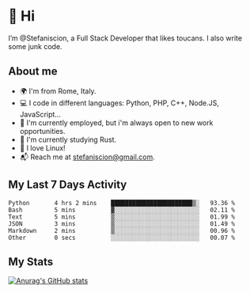 # 👋 Hi

I’m @Stefaniscion, a Full Stack Developer that likes toucans.
I also write some junk code.

## About me

- 🌍 I'm from Rome, Italy.
- 💻 I code in different languages: Python, PHP, C++, Node.JS, JavaScript...
- 💼 I'm currently employed, but i'm always open to new work opportunities.
- 🌱 I'm currently studying Rust.
- 🐧 I love Linux!
- 📬 Reach me at stefaniscion@gmail.com.

## My Last 7 Days Activity
<!--START_SECTION:waka-->

```text
Python       4 hrs 2 mins    ███████████████████████▒░   93.36 %
Bash         5 mins          ▓░░░░░░░░░░░░░░░░░░░░░░░░   02.11 %
Text         5 mins          ▒░░░░░░░░░░░░░░░░░░░░░░░░   01.99 %
JSON         3 mins          ▒░░░░░░░░░░░░░░░░░░░░░░░░   01.49 %
Markdown     2 mins          ▒░░░░░░░░░░░░░░░░░░░░░░░░   00.96 %
Other        0 secs          ░░░░░░░░░░░░░░░░░░░░░░░░░   00.07 %
```

<!--END_SECTION:waka-->

## My Stats
[![Anurag's GitHub stats](https://github-readme-stats.vercel.app/api?username=stefaniscion)](https://github.com/anuraghazra/github-readme-stats)
